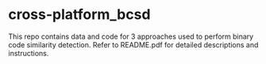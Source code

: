 # cross-platform_bcsd
This repo contains data and code for 3 approaches used to perform binary code similarity detection. Refer to README.pdf for detailed descriptions and instructions.

